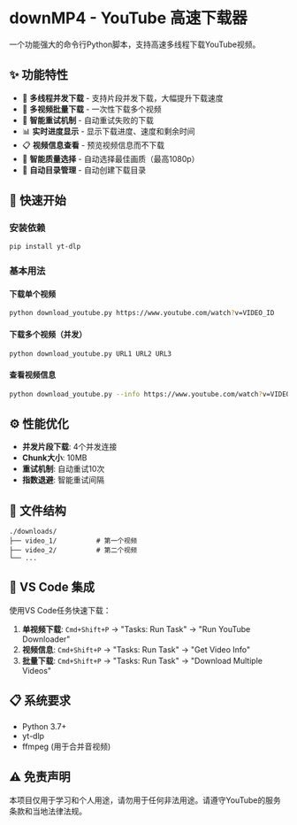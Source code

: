 # downMP4 - YouTube 高速下载器

一个功能强大的命令行Python脚本，支持高速多线程下载YouTube视频。

## ✨ 功能特性

- 🚀 **多线程并发下载** - 支持片段并发下载，大幅提升下载速度
- 📱 **多视频批量下载** - 一次性下载多个视频
- 🔄 **智能重试机制** - 自动重试失败的下载
- 📊 **实时进度显示** - 显示下载进度、速度和剩余时间
- 📋 **视频信息查看** - 预览视频信息而不下载
- 🎯 **智能质量选择** - 自动选择最佳画质（最高1080p）
- 📁 **自动目录管理** - 自动创建下载目录

## 🚀 快速开始

### 安装依赖
```bash
pip install yt-dlp
```

### 基本用法

#### 下载单个视频
```bash
python download_youtube.py https://www.youtube.com/watch?v=VIDEO_ID
```

#### 下载多个视频（并发）
```bash
python download_youtube.py URL1 URL2 URL3
```

#### 查看视频信息
```bash
python download_youtube.py --info https://www.youtube.com/watch?v=VIDEO_ID
```

## ⚙️ 性能优化

- **并发片段下载**: 4个并发连接
- **Chunk大小**: 10MB
- **重试机制**: 自动重试10次
- **指数退避**: 智能重试间隔

## 📁 文件结构

```
./downloads/
├── video_1/          # 第一个视频
├── video_2/          # 第二个视频
└── ...
```

## 🎯 VS Code 集成

使用VS Code任务快速下载：

1. **单视频下载**: `Cmd+Shift+P` → "Tasks: Run Task" → "Run YouTube Downloader"
2. **视频信息**: `Cmd+Shift+P` → "Tasks: Run Task" → "Get Video Info"
3. **批量下载**: `Cmd+Shift+P` → "Tasks: Run Task" → "Download Multiple Videos"

## 📋 系统要求

- Python 3.7+
- yt-dlp
- ffmpeg (用于合并音视频)

## ⚠️ 免责声明

本项目仅用于学习和个人用途，请勿用于任何非法用途。请遵守YouTube的服务条款和当地法律法规。
